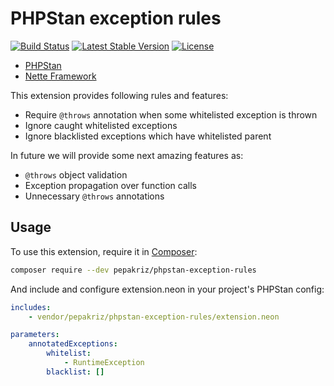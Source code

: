 # PHPStan exception rules

[![Build Status](https://travis-ci.org/pepakriz/phpstan-exception-rules.svg)](https://travis-ci.org/pepakriz/phpstan-exception-rules)
[![Latest Stable Version](https://poser.pugx.org/pepakriz/phpstan-exception-rules/v/stable)](https://packagist.org/packages/pepakriz/phpstan-exception-rules)
[![License](https://poser.pugx.org/pepakriz/phpstan-exception-rules/license)](https://packagist.org/packages/pepakriz/phpstan-exception-rules)

* [PHPStan](https://github.com/phpstan/phpstan)
* [Nette Framework](https://nette.org/)

This extension provides following rules and features:

* Require `@throws` annotation when some whitelisted exception is thrown
* Ignore caught whitelisted exceptions
* Ignore blacklisted exceptions which have whitelisted parent

In future we will provide some next amazing features as:

* `@throws` object validation
* Exception propagation over function calls
* Unnecessary `@throws` annotations

## Usage

To use this extension, require it in [Composer](https://getcomposer.org/):

```bash
composer require --dev pepakriz/phpstan-exception-rules
```

And include and configure extension.neon in your project's PHPStan config:

```yaml
includes:
	- vendor/pepakriz/phpstan-exception-rules/extension.neon

parameters:
	annotatedExceptions:
		whitelist:
			- RuntimeException
		blacklist: []
```
